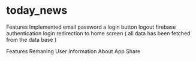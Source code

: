 # today_news

Features Implemented 
email
password
a login button
logout
firebase authentication
login
redirection to home screen
( all data has been fetched from the data base )


Features Remaning
User Information
About App
Share
